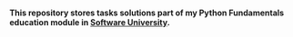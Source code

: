 #### This repository stores tasks solutions part of my Python Fundamentals education module in [Software University](https://softuni.bg/).
